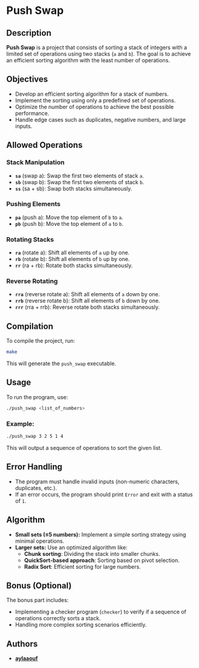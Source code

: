 # Push Swap

## Description
**Push Swap** is a project that consists of sorting a stack of integers with a limited set of operations using two stacks (`a` and `b`). The goal is to achieve an efficient sorting algorithm with the least number of operations.

## Objectives
- Develop an efficient sorting algorithm for a stack of numbers.
- Implement the sorting using only a predefined set of operations.
- Optimize the number of operations to achieve the best possible performance.
- Handle edge cases such as duplicates, negative numbers, and large inputs.

## Allowed Operations
### Stack Manipulation
- **`sa`** (swap a): Swap the first two elements of stack `a`.
- **`sb`** (swap b): Swap the first two elements of stack `b`.
- **`ss`** (sa + sb): Swap both stacks simultaneously.

### Pushing Elements
- **`pa`** (push a): Move the top element of `b` to `a`.
- **`pb`** (push b): Move the top element of `a` to `b`.

### Rotating Stacks
- **`ra`** (rotate a): Shift all elements of `a` up by one.
- **`rb`** (rotate b): Shift all elements of `b` up by one.
- **`rr`** (ra + rb): Rotate both stacks simultaneously.

### Reverse Rotating
- **`rra`** (reverse rotate a): Shift all elements of `a` down by one.
- **`rrb`** (reverse rotate b): Shift all elements of `b` down by one.
- **`rrr`** (rra + rrb): Reverse rotate both stacks simultaneously.

## Compilation
To compile the project, run:
```sh
make
```
This will generate the `push_swap` executable.

## Usage
To run the program, use:
```sh
./push_swap <list_of_numbers>
```
### Example:
```sh
./push_swap 3 2 5 1 4
```
This will output a sequence of operations to sort the given list.

## Error Handling
- The program must handle invalid inputs (non-numeric characters, duplicates, etc.).
- If an error occurs, the program should print `Error` and exit with a status of `1`.

## Algorithm
- **Small sets (≤5 numbers):** Implement a simple sorting strategy using minimal operations.
- **Larger sets:** Use an optimized algorithm like:
  - **Chunk sorting**: Dividing the stack into smaller chunks.
  - **QuickSort-based approach**: Sorting based on pivot selection.
  - **Radix Sort**: Efficient sorting for large numbers.

## Bonus (Optional)
The bonus part includes:
- Implementing a checker program (`checker`) to verify if a sequence of operations correctly sorts a stack.
- Handling more complex sorting scenarios efficiently.

## Authors
- **[aylaaouf](mailto:aylaaouf@student.1337.ma)**
